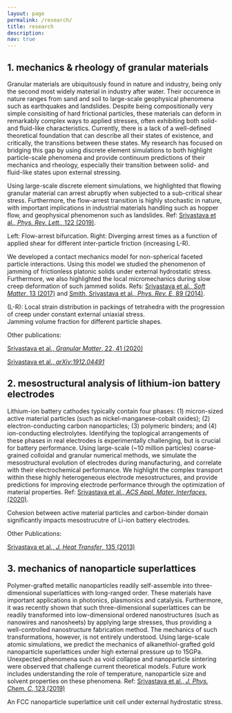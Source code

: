 ```yaml
---
layout: page
permalink: /research/
title: research
description: 
nav: true
---
```


## 1. mechanics & rheology of granular materials

Granular materials are ubiquitously found in nature and industry, being only the second most widely material in industry after water. Their occurence in nature ranges from sand and soil to large-scale geophysical phenomena such as earthquakes and landslides. Despite being compositionally very simple consisiting of hard frictional particles, these materials can deform in remarkably complex ways to applied stresses, often exhibiting both solid- and fluid-like characteristics. Currently, there is a lack of a well-defined theoretical foundation that can describe all their states of existence, and critically, the transitions between these states. My research has focused on bridging this gap by using discrete element simulations to both highlight particle-scale phenomena and provide continuum predictions of their mechanics and rheology, especially their transition between solid- and fluid-like states upon external stressing.

Using large-scale discrete element simulations, we highlighted that flowing granular material can arrest abruptly when subjected to a sub-critical shear stress. Furthermore, the flow-arrest transition is highly stochastic in nature, with important implications in industrial materials handling such as hopper flow, and geophysical phenomenon such as landslides. Ref: [Srivastava et al., *Phys. Rev. Lett.*, 122 (2019)](https://journals.aps.org/prl/abstract/10.1103/PhysRevLett.122.048003).

<div class="row">
    <div class="col- mt-3 mt-md-0">
        <img class="img-fluid rounded z-depth-1" src="{{ '/assets/img/Fig1.png' | relative_url }}" alt="" title="example image"/>
    </div>
</div>
<div class="caption">
    Left: Flow-arrest bifurcation. Right: Diverging arrest times as a function of applied shear for different inter-particle friction (increasing L-R).
</div>

We developed a contact mechanics model for non-spherical faceted particle interactions. Using this model we studied the phenomenon of jamming of frictionless platonic solids under external hydrostatic stress. Furthermore, we also highlighted the local micromechanics during slow creep deformation of such jammed solids. Refs: [Srivastava et al., *Soft Matter*, 13 (2017)](https://doi.org/10.1039/C7SM00237H) and [Smith, Srivastava et al., *Phys. Rev. E*, 89 (2014)](https://journals.aps.org/pre/abstract/10.1103/PhysRevE.89.042203).

<div class="row">
    <div class="col- mt-3 mt-md-0">
        <img class="img-fluid rounded z-depth-1" src="{{ '/assets/img/Fig2.png' | relative_url }}" alt="" title="example image"/>
    </div>
</div>
<div class="caption">
    (L-R): Local strain distribution in packings of tetrahedra with the progression of creep under constant external uniaxial stress.
</div>

<div class="row">
    <div class="col- mt-3 mt-md-0">
        <img class="img-fluid rounded z-depth-1" src="{{ '/assets/img/Fig3.png' | relative_url }}" alt="" title="example image"/>
    </div>
</div>
<div class="caption">
    Jamming volume fraction for different particle shapes.
</div>

Other publications:

[Srivastava et al., *Granular Matter*, 22, 41 (2020)](https://link.springer.com/article/10.1007/s10035-020-1003-6)

[Srivastava et al., *arXiv:1912.04491*](https://arxiv.org/abs/1912.04491)

## 2. mesostructural analysis of lithium-ion battery electrodes

Lithium-ion battery cathodes typically contain four phases: (1) micron-sized active material particles (such as nickel-manganese-cobalt oxides); (2) electron-conducting carbon nanoparticles; (3) polymeric binders; and (4) ion-conducting electrolytes. Identifying the toplogical arrangements of these phases in real electrodes is experimentally challenging, but is crucial for battery performance. Using large-scale (~10 million particles) coarse-grained colloidal and granular numerical methods, we simulate the mesostructural evolution of electrodes during manufacturing, and correlate with their electrochemical performance. We highlight the complex transport within these highly heterogeneous electrode mesostructures, and provide predictions for improving electrode performance through the optimization of material properties. Ref: [Srivastava et al., *ACS Appl. Mater. Interfaces*, (2020)](https://pubs.acs.org/doi/10.1021/acsami.0c08251). 

<div class="row">
    <div class="col- mt-3 mt-md-0">
        <img class="img-fluid rounded z-depth-1" src="{{ '/assets/img/Fig4.png' | relative_url }}" alt="" title="example image"/>
    </div>
</div>
<div class="caption">
    Cohesion between active material particles and carbon-binder domain significantly impacts mesostrucutre of Li-ion battery electrodes.
</div>

Other Publications:

[Srivastava et al., *J. Heat Transfer*, 135 (2013)](https://asmedigitalcollection.asme.org/heattransfer/article-abstract/135/6/061603/367161)

## 3. mechanics of nanoparticle superlattices

Polymer-grafted metallic nanoparticles readily self-assemble into three-dimensional superlattices with long-ranged order. These materials have important applications in photonics, plasmonics and catalysis. Furthermore, it was recently shown that such three-dimensional superlattices can be readily transformed into low-dimensional ordered nanostructures (such as nanowires and nanosheets) by applying large stresses, thus providing a well-controlled nanostructure fabrication method. The mechanics of such transformations, however, is not entirely understood. Using large-scale atomic simulations, we predict the mechanics of alkanethiol-grafted gold nanoparticle superlattices under high external pressure up to 15GPa. Unexpected phenomena such as void collapse and nanoparticle sintering were observed that challenge current theoretical models. Future work includes understanding the role of temperature, nanoparticle size and solvent properties on these phenomena. Ref: [Srivastava et al., *J. Phys. Chem. C*, 123 (2019)](https://pubs.acs.org/doi/abs/10.1021/acs.jpcc.9b02438)

<div class="row">
    <div class="col- mt-3 mt-md-0">
        <img class="img-fluid rounded z-depth-1" src="{{ '/assets/img/Fig5.png' | relative_url }}" alt="" title="example image"/>
    </div>
</div>
<div class="caption">
    An FCC nanoparticle superlattice unit cell under external hydrostatic stress.
</div>
